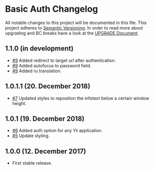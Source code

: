 # Basic Auth Changelog

All notable changes to this project will be documented in this file. This project adheres to [Semantic Versioning](http://semver.org/).
In order to read more about upgrading and BC breaks have a look at the [UPGRADE Document](UPGRADE.md).

## 1.1.0 (in development)

+ [#9](https://github.com/luyadev/luya-module-basicauth/pull/9) Added redirect to target url after authentication.
+ [#9](https://github.com/luyadev/luya-module-basicauth/pull/9) Added autofocus to password field.
+ [#9](https://github.com/luyadev/luya-module-basicauth/pull/9) Added ru translation.

## 1.0.1.1 (20. December 2018)

+ [#7](https://github.com/luyadev/luya-module-basicauth/issues/7) Updated styles to reposition the infotext below a certain window height.

## 1.0.1 (19. December 2018)

+ [#6](https://github.com/luyadev/luya-module-basicauth/issues/6) Added auth option for any Yii application.
+ [#5](https://github.com/luyadev/luya-module-basicauth/issues/5) Update styling.

## 1.0.0 (12. December 2017)

+ First stable release.
